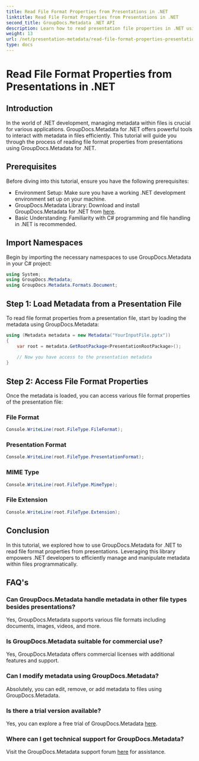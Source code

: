 ```yaml
---
title: Read File Format Properties from Presentations in .NET
linktitle: Read File Format Properties from Presentations in .NET
second_title: GroupDocs.Metadata .NET API
description: Learn how to read presentation file properties in .NET using GroupDocs.Metadata. Access file format details programmatically.
weight: 13
url: /net/presentation-metadata/read-file-format-properties-presentations/
type: docs
---
```

# Read File Format Properties from Presentations in .NET

## Introduction
In the world of .NET development, managing metadata within files is crucial for various applications. GroupDocs.Metadata for .NET offers powerful tools to interact with metadata in files efficiently. This tutorial will guide you through the process of reading file format properties from presentations using GroupDocs.Metadata for .NET.
## Prerequisites
Before diving into this tutorial, ensure you have the following prerequisites:
- Environment Setup: Make sure you have a working .NET development environment set up on your machine.
- GroupDocs.Metadata Library: Download and install GroupDocs.Metadata for .NET from [here](https://releases.groupdocs.com/metadata/net/).
- Basic Understanding: Familiarity with C# programming and file handling in .NET is recommended.

## Import Namespaces
Begin by importing the necessary namespaces to use GroupDocs.Metadata in your C# project:
```csharp
using System;
using GroupDocs.Metadata;
using GroupDocs.Metadata.Formats.Document;
```
## Step 1: Load Metadata from a Presentation File
To read file format properties from a presentation file, start by loading the metadata using GroupDocs.Metadata:
```csharp
using (Metadata metadata = new Metadata("YourInputFile.pptx"))
{
    var root = metadata.GetRootPackage<PresentationRootPackage>();
    
    // Now you have access to the presentation metadata
}
```
## Step 2: Access File Format Properties
Once the metadata is loaded, you can access various file format properties of the presentation file:
### File Format
```csharp
Console.WriteLine(root.FileType.FileFormat);
```
### Presentation Format
```csharp
Console.WriteLine(root.FileType.PresentationFormat);
```
### MIME Type
```csharp
Console.WriteLine(root.FileType.MimeType);
```
### File Extension
```csharp
Console.WriteLine(root.FileType.Extension);
```

## Conclusion
In this tutorial, we explored how to use GroupDocs.Metadata for .NET to read file format properties from presentations. Leveraging this library empowers .NET developers to efficiently manage and manipulate metadata within files programmatically.

## FAQ's
### Can GroupDocs.Metadata handle metadata in other file types besides presentations?
Yes, GroupDocs.Metadata supports various file formats including documents, images, videos, and more.
### Is GroupDocs.Metadata suitable for commercial use?
Yes, GroupDocs.Metadata offers commercial licenses with additional features and support.
### Can I modify metadata using GroupDocs.Metadata?
Absolutely, you can edit, remove, or add metadata to files using GroupDocs.Metadata.
### Is there a trial version available?
Yes, you can explore a free trial of GroupDocs.Metadata [here](https://releases.groupdocs.com/).
### Where can I get technical support for GroupDocs.Metadata?
Visit the GroupDocs.Metadata support forum [here](https://forum.groupdocs.com/c/metadata/14) for assistance.
